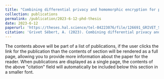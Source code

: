 ```yaml
---
title: "Combining differential privacy and homomorphic encryption for privacy-preserving collaborative machine learning (PhD thesis)"
collection: publications
permalink: /publication/2023-6-12-phd-thesis
date: 2023-6-12
paperurl: 'https://theses.hal.science/tel-04223076/file/126691_GRIVET_SEBERT_2023_archivage.pdf'
citation: 'Grivet Sébert, A. (2023). Combining differential privacy and homomorphic encryption for privacy-preserving collaborative machine learning (Doctoral dissertation, Université Paris-Saclay).'
---
```


The contents above will be part of a list of publications, if the user clicks the link for the publication than the contents of section will be rendered as a full page, allowing you to provide more information about the paper for the reader. When publications are displayed as a single page, the contents of the above "citation" field will automatically be included below this section in a smaller font.
